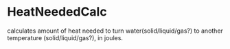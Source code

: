 # HeatNeededCalc
 calculates amount of heat needed to turn water(solid/liquid/gas?) to another temperature (solid/liquid/gas?), in joules.
